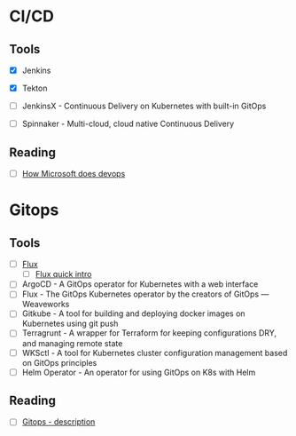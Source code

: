# CI/CD
## Tools
* [x] Jenkins
* [x] Tekton
* [ ] JenkinsX - Continuous Delivery on Kubernetes with built-in GitOps
* [ ] Spinnaker - Multi-cloud, cloud native Continuous Delivery


## Reading
* [ ] [How Microsoft does devops](https://docs.microsoft.com/en-us/azure/devops/learn/devops-at-microsoft)

# Gitops
## Tools
* [ ] [Flux](https://github.com/fluxcd/flux)
    * [ ] [Flux quick intro](https://raynix.info/archives/3769)
* [ ] ArgoCD - A GitOps operator for Kubernetes with a web interface
* [ ] Flux - The GitOps Kubernetes operator by the creators of GitOps — Weaveworks
* [ ] Gitkube - A tool for building and deploying docker images on Kubernetes using git push
* [ ] Terragrunt - A wrapper for Terraform for keeping configurations DRY, and managing remote state
* [ ] WKSctl - A tool for Kubernetes cluster configuration management based on GitOps principles
* [ ] Helm Operator - An operator for using GitOps on K8s with Helm

## Reading
* [ ] [Gitops - description](https://www.gitops.tech/)

